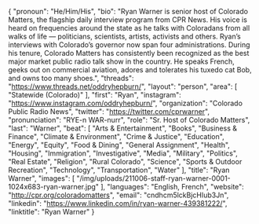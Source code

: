 {
  "pronoun": "He/Him/His",
  "bio": "Ryan Warner is senior host of Colorado Matters, the flagship daily interview program from CPR News. His voice is heard on frequencies around the state as he talks with Coloradans from all walks of life — politicians, scientists, artists, activists and others. Ryan’s interviews with Colorado’s governor now span four administrations. During his tenure, Colorado Matters has consistently been recognized as the best major market public radio talk show in the country. He speaks French, geeks out on commercial aviation, adores and tolerates his tuxedo cat Bob, and owns too many shoes.",
  "threads": "https://www.threads.net/oddryhepburn/",
  "layout": "person",
  "area": [
    "Statewide (Colorado)"
  ],
  "first": "Ryan",
  "instagram": "https://www.instagram.com/oddryhepburn/",
  "organization": "Colorado Public Radio News",
  "twitter": "https://twitter.com/cprwarner",
  "pronunciation": "RYE-n WAR-nurr",
  "role": "Sr. Host of Colorado Matters",
  "last": "Warner",
  "beat": [
    "Arts & Entertainment",
    "Books",
    "Business & Finance",
    "Climate & Environment",
    "Crime & Justice",
    "Education",
    "Energy",
    "Equity",
    "Food & Dining",
    "General Assignment",
    "Health",
    "Housing",
    "Immigration",
    "Investigative",
    "Media",
    "Military",
    "Politics",
    "Real Estate",
    "Religion",
    "Rural Colorado",
    "Science",
    "Sports & Outdoor Recreation",
    "Technology",
    "Transportation",
    "Water"
  ],
  "title": "Ryan Warner",
  "images": [
    "/img/uploads/211006-staff-ryan-warner-0001-1024x683-ryan-warner.jpg"
  ],
  "languages": "English, French",
  "website": "http://cpr.org/coloradomatters",
  "email": "cndhcm5lckBjcHIub3Jn",
  "linkedin": "https://www.linkedin.com/in/ryan-warner-439381222/",
  "linktitle": "Ryan Warner"
}
